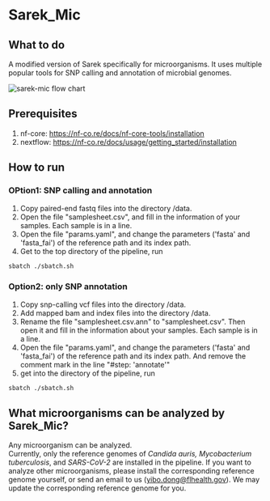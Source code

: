 # Sarek_Mic
## What to do
A modified version of Sarek specifically for microorganisms. It uses multiple popular tools for SNP calling and annotation of microbial genomes.


![sarek-mic flow chart](https://github.com/user-attachments/assets/490711ed-fd33-4178-abad-966383e55ab6)

## Prerequisites
1. nf-core:
   https://nf-co.re/docs/nf-core-tools/installation
2. nextflow:
   https://nf-co.re/docs/usage/getting_started/installation
## How to run

### OPtion1: SNP calling and annotation
1. Copy paired-end fastq files into the directory /data. 
2. Open the file "samplesheet.csv", and fill in the information of your samples. Each sample is in a line.
3. Open the file "params.yaml", and change the parameters ('fasta' and 'fasta_fai') of the reference path and its index path. 
4. Get to the top directory of the pipeline, run 
```bash
sbatch ./sbatch.sh
```
### Option2: only SNP annotation 
1. Copy snp-calling vcf files into the directory /data.
2. Add mapped bam and index files into the directory /data.
3. Rename the file "samplesheet.csv.ann" to "samplesheet.csv". Then open it and fill in the information about your samples. Each sample is in a line.
4. Open the file "params.yaml", and change the parameters ('fasta' and 'fasta_fai') of the reference path and its index path. And remove the comment mark in the line "#step: 'annotate'" 
5. get into the directory of the pipeline, run 
```bash
sbatch ./sbatch.sh
```
## What microorganisms can be analyzed by Sarek_Mic?
Any microorganism can be analyzed.      
Currently, only the reference genomes of *Candida auris, Mycobacterium tuberculosis*, and *SARS-CoV-2* are installed in the pipeline. If you want to analyze other microorganisms, please install the corresponding reference genome yourself, or send an email to us (yibo.dong@flhealth.gov). We may update the corresponding reference genome for you.
